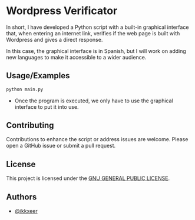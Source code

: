 # Wordpress Verificator
In short, I have developed a Python script with a built-in graphical interface that, when entering an internet link, verifies if the web page is built with Wordpress and gives a direct response.

In this case, the graphical interface is in Spanish, but I will work on adding new languages ​​to make it accessible to a wider audience.

## Usage/Examples
```python
python main.py
```
- Once the program is executed, we only have to use the graphical interface to put it into use.

## Contributing
Contributions to enhance the script or address issues are welcome. Please open a GitHub issue or submit a pull request.

## License
This project is licensed under the [GNU GENERAL PUBLIC LICENSE](LICENSE).

## Authors
- [@ikkxeer](https://github.com/ikkxeer)
